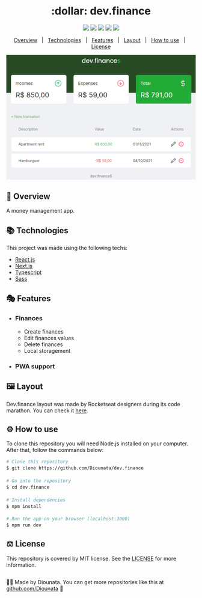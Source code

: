 <h1 align='center'> :dollar: dev.finance </h1>

<p align='center'>
<img src='https://img.shields.io/github/repo-size/Diounata/dev.finance?style=for-the-badge' />
<img src='https://img.shields.io/github/languages/count/Diounata/dev.finance?style=for-the-badge' />
<img src='https://img.shields.io/github/forks/Diounata/dev.finance?style=for-the-badge' />
<img src='https://img.shields.io/bitbucket/issues/Diounata/dev.finance?style=for-the-badge' />
<img src='https://img.shields.io/github/license/Diounata/dev.finance?style=for-the-badge' />
</p>

<p align='center'>
<a href='#dart-overview'>Overview</a> &nbsp; | &nbsp; <a href='#books-technologies'>Technologies</a> &nbsp; | &nbsp; <a href='#performing_arts-features'>Features</a> &nbsp; | &nbsp; <a href='#%EF%B8%8F-layout'>Layout</a> &nbsp; | &nbsp; <a href='#gear-how-to-use'>How to use</a> &nbsp; | &nbsp; <a href='#balance_scale-license'>License</a> 
</p>

<p align='center'>
<img src="https://github.com/Diounata/dev.finance/blob/main/.github/app.png" alt="App image" />
</p>
 
## :dart: Overview
<p>
A money management app.
</p>

## :books: Technologies

This project was made using the following techs:

-   [React.js](https://reactjs.org/)
-   [Next.js](https://nextjs.org/)
-   [Typescript](https://www.typescriptlang.org/)
-   [Sass](https://sass-lang.com/)

## :performing_arts: Features

-   ### Finances

    -   Create finances
    -   Edit finances values
    -   Delete finances
    -   Local storagement

-   ### PWA support

## 🖼️ Layout

Dev.finance layout was made by Rocketseat designers during its code marathon. You can check it <a href='https://www.figma.com/file/7Vu9DzUaCZIV4nibzkjgB4/dev.finance%24-Maratona-Discover/duplicate?node-id=0%3A1'>here</a>.

## :gear: How to use

To clone this repository you will need Node.js installed on your computer. After that, follow the commands below:

```bash
# Clone this repository
$ git clone https://github.com/Diounata/dev.finance

# Go into the repository
$ cd dev.finance

# Install dependencies
$ npm install

# Run the app on your browser (localhost:3000)
$ npm run dev
```

## :balance_scale: License

This repository is covered by MIT license. See the <a href='https://github.com/Diounata/to-do-app/blob/main/LICENSE'>LICENSE</a> for more information.

##

:man_technologist: Made by Diounata. You can get more repositories like this at <a href='https://github.com/Diounata'>github.com/Diounata</a> :rocket:
